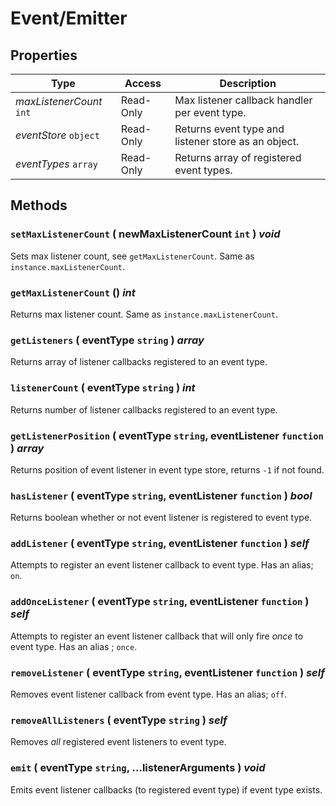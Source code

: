 # Event/Emitter

## Properties

| Type                     | Access    | Description                                         |
|--------------------------|-----------|-----------------------------------------------------|
| _maxListenerCount_ `int` | Read-Only | Max listener callback handler per event type.       |
| _eventStore_ `object`    | Read-Only | Returns event type and listener store as an object. |
| _eventTypes_ `array`     | Read-Only | Returns array of registered event types.            |


## Methods

### `setMaxListenerCount` ( newMaxListenerCount `int` ) _void_
Sets max listener count, see `getMaxListenerCount`. Same as `instance.maxListenerCount`.

### `getMaxListenerCount` () _int_
Returns max listener count. Same as `instance.maxListenerCount`.

### `getListeners` ( eventType `string` ) _array_
Returns array of listener callbacks registered to an event type.

### `listenerCount` ( eventType `string` ) _int_
Returns number of listener callbacks registered to an event type.

### `getListenerPosition` ( eventType `string`, eventListener `function` ) _array_
Returns position of event listener in event type store, returns `-1` if not found.

### `hasListener` ( eventType `string`, eventListener `function` ) _bool_
Returns boolean whether or not event listener is registered to event type.

### `addListener` ( eventType `string`, eventListener `function` ) _self_
Attempts to register an event listener callback to event type. Has an alias; `on`.

### `addOnceListener` ( eventType `string`, eventListener `function` ) _self_
Attempts to register an event listener callback that will only fire _once_ to event type. Has an alias ; `once`.

### `removeListener` ( eventType `string`, eventListener `function` ) _self_
Removes event listener callback from event type. Has an alias; `off`.

### `removeAllListeners` ( eventType `string` ) _self_
Removes _all_ registered event listeners to event type.

### `emit` ( eventType `string`, ...listenerArguments ) _void_
Emits event listener callbacks (to registered event type) if event type exists.